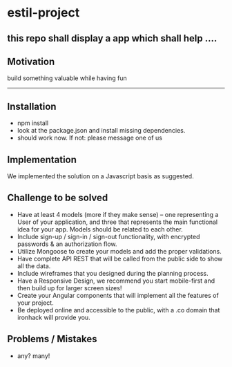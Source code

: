 # estil-project

this repo shall display a app which shall help ....
---

## Motivation

build something valuable while having fun

---

## Installation

* npm install
* look at the package.json and install missing dependencies.
* should work now. If not: please message one of us

## Implementation

We implemented the solution on a Javascript basis as suggested.

## Challenge to be solved


* Have at least 4 models (more if they make sense) – one representing a User of your application, and three that represents the main functional idea for your app. Models should be related to each other.
* Include sign-up / sign-in / sign-out functionality, with encrypted passwords & an authorization flow.
* Utilize Mongoose to create your models and add the proper validations.
* Have complete API REST that will be called from the public side to show all the data.
* Include wireframes that you designed during the planning process.
* Have a Responsive Design, we recommend you start mobile-first and then build up for larger screen sizes!
* Create your Angular components that will implement all the features of your project.
* Be deployed online and accessible to the public, with a .co domain that ironhack will provide you.


## Problems / Mistakes

* any? many!
